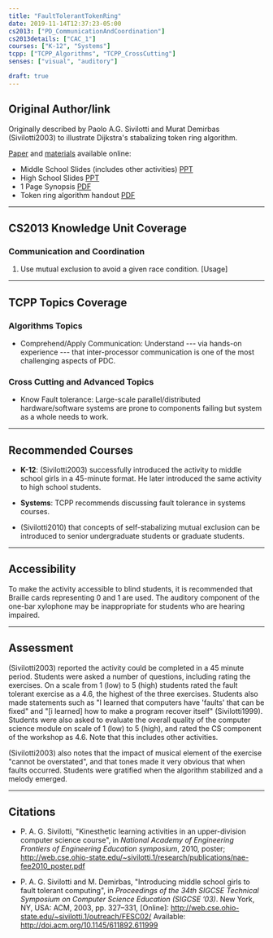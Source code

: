 ```yaml
---
title: "FaultTolerantTokenRing"
date: 2019-11-14T12:37:23-05:00
cs2013: ["PD_CommunicationAndCoordination"]
cs2013details: ["CAC_1"]
courses: ["K-12", "Systems"]
tcpp: ["TCPP_Algorithms", "TCPP_CrossCutting"]
senses: ["visual", "auditory"]

draft: true
---
```


## Original Author/link

Originally described by Paolo A.G. Sivilotti and Murat Demirbas (Sivilotti2003) to 
illustrate Dijkstra's stabalizing token ring algorithm.

[Paper](http://web.cse.ohio-state.edu/~sivilotti.1/outreach/FESC02/sigcse_paper.pdf) and [materials](http://web.cse.ohio-state.edu/~sivilotti.1/outreach/FESC02/) available online:

* Middle School Slides (includes other activities) [PPT](http://web.cse.ohio-state.edu/~sivilotti.1/outreach/FESC02/fesc.ppt)
* High School Slides [PPT](http://web.cse.ohio-state.edu/~sivilotti.1/outreach/FESC02/starturn.ppt)
* 1 Page Synopsis [PDF](http://web.cse.ohio-state.edu/~sivilotti.1/outreach/FESC02/fault_tol.pdf)
* Token ring algorithm handout [PDF](http://web.cse.ohio-state.edu/~sivilotti.1/outreach/FESC02/state.pdf)

---

## CS2013 Knowledge Unit Coverage

### Communication and Coordination

1. Use mutual exclusion to avoid a given race condition. [Usage]

---

## TCPP Topics Coverage

### Algorithms Topics 
*  Comprehend/Apply Communication: Understand --- via hands-on experience --- 
   that inter-processor communication is one of the most challenging aspects 
   of PDC. 

### Cross Cutting and Advanced Topics

* Know Fault tolerance: Large-scale parallel/distributed hardware/software 
  systems are prone to components failing but system as a whole needs to work.


---

## Recommended Courses

* **K-12**: (Sivilotti2003) successfully introduced the activity to 
  middle school girls in a 45-minute format. He later introduced the 
  same activity to high school students. 

* **Systems**: TCPP recommends discussing fault tolerance in systems courses.

* (Sivilotti2010) that concepts of self-stabalizing mutual exclusion can be 
  introduced to senior undergraduate students or graduate students.

---

## Accessibility

To make the activity accessible to blind students, it is recommended that
Braille cards representing 0 and 1 are used. The auditory component of the 
one-bar xylophone may be inappropriate for students who are hearing impaired.

---


## Assessment 

(Sivilotti2003) reported the activity could be completed in a 45 minute
period. Students were asked a number of questions, including rating the
exercises. On a scale from 1 (low) to 5 (high) students rated the fault tolerant
exercise as a 4.6, the highest of the three exercises. Students also made 
statements such as "I learned that computers have 'faults' that can be fixed" 
and "[i learned] how to make a program recover itself" (Sivilotti1999). 
Students were also asked to evaluate the overall quality of the computer 
science module on scale of 1 (low) to 5 (high), and rated the CS component 
of the workshop as 4.6. Note that this includes other activities.

(Sivilotti2003) also notes that the impact of musical element of the exercise 
"cannot be overstated", and that tones made it very obvious that when faults 
occurred. Students were gratified when the algorithm stabilized and a melody 
emerged.
 
---

## Citations

* P. A. G. Sivilotti, "Kinesthetic learning activities in an upper-division 
  computer science course", in *National Academy of Engineering Frontiers of 
  Engineering Education symposium*, 2010, poster; http://web.cse.ohio-state.edu/~sivilotti.1/research/publications/nae-fee2010_poster.pdf

* P. A. G. Sivilotti and M. Demirbas, "Introducing middle school girls to
  fault tolerant computing", in *Proceedings of the 34th SIGCSE Technical
  Symposium on Computer Science Education (SIGCSE ’03)*. New York, NY, USA:
  ACM, 2003, pp. 327–331, [Online]: http://web.cse.ohio-state.edu/~sivilotti.1/outreach/FESC02/
  Available: http://doi.acm.org/10.1145/611892.611999


